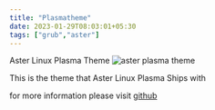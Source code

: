 ```yaml
---
title: "Plasmatheme"
date: 2023-01-29T08:03:01+05:30
tags: ["grub","aster"]
---
```


  Aster Linux Plasma Theme
  ![aster plasma theme](/img/plasma_theme.png)

This is the theme that Aster Linux Plasma Ships with

for more information please visit [github](https://github.com/asterlinux/plasma-skel)
